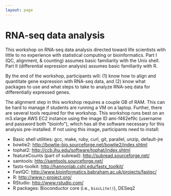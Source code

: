 ```yaml
---
layout: page
---
```


# RNA-seq data analysis

This workshop on RNA-seq data analysis directed toward life scientists with little to no experience with statistical computing or bioinformatics. Part I (QC, alignment, & counting) assumes basic familiarity with the Unix shell. Part II (differential expression analysis) assumes basic familiarity with R.

By the end of the workshop, participants will: (1) know how to align and quantitate gene expression with RNA-seq data, and (2) know what packages to use and what steps to take to analyze RNA-seq data for differentially expressed genes.

The alignment step in this workshop requires a couple GB of RAM. This can be hard to manage if students are running a VM on a laptop. Further, there are several tools required for the workshop. This workshop runs best on an m3.xlarge AWS EC2 instance using the image ID ami-f462ef9c (username and password both "bioinfo"), which has all the software necessary for this analysis pre-installed. If not using this image, participants need to install:

* Basic shell utilities: gcc, make, ruby, curl, git, parallel, unzip, default-jre
* bowtie2: <http://bowtie-bio.sourceforge.net/bowtie2/index.shtml>
* tophat2: <http://ccb.jhu.edu/software/tophat/index.shtml>
* featureCounts (part of subread): <http://subread.sourceforge.net/>
* samtools: <http://samtools.sourceforge.net/>
* fastx-toolkit: <http://hannonlab.cshl.edu/fastx_toolkit/>
* FastQC: <http://www.bioinformatics.babraham.ac.uk/projects/fastqc/>
* R: <http://www.r-project.org/>
* RStudio: <http://www.rstudio.com/>
* R packages: Bioconductor core (i.e., `biocLite()`), DESeq2

